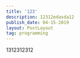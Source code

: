 ```yaml
---
title: '123'
description: 12312edasda12
publish_date: 04-15-2019
layout: PostLayout
tag: programming
---
```

1312312312
